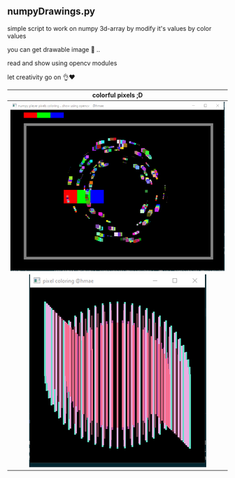 ## numpyDrawings.py

simple script to work on numpy 3d-array
by modify it's values by color values

you can get drawable image 🎴 ..

read and show using opencv modules

let creativity go on 👌♥️

| colorful pixels ;D
| :---: 
| ![gif](g1.gif)
| ![gif](g2.gif)
